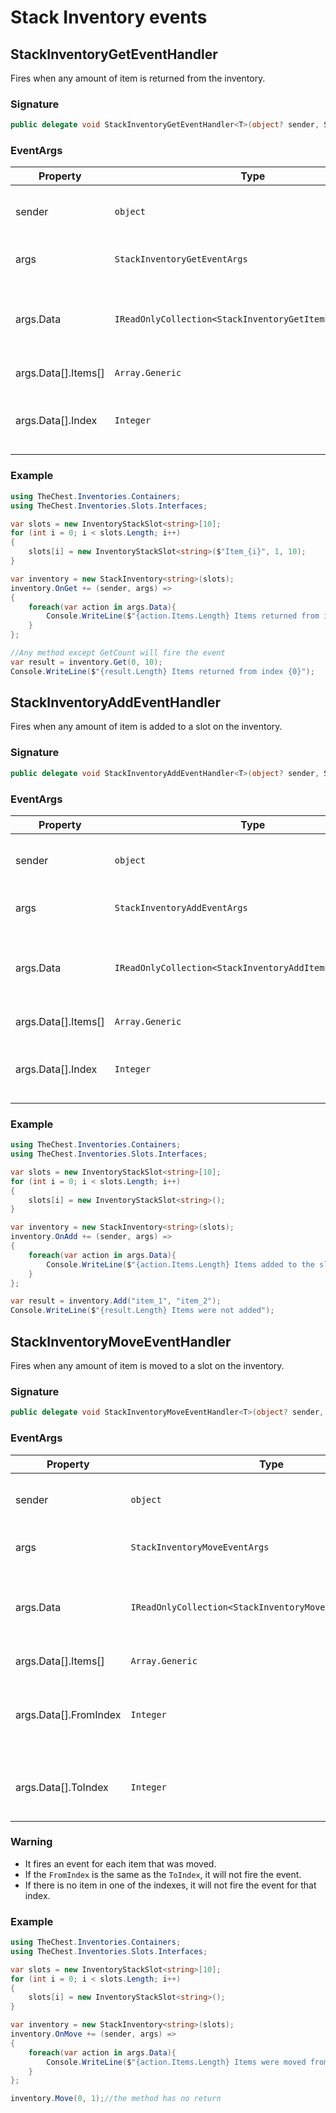 # Stack Inventory events

## StackInventoryGetEventHandler

Fires when any amount of item is returned from the inventory.

### Signature
```csharp
public delegate void StackInventoryGetEventHandler<T>(object? sender, StackInventoryGetEventArgs<T> e);
```

### EventArgs

| Property                  | Type                                                     | Description                                        |
|---------------------------|----------------------------------------------------------|----------------------------------------------------|
| sender                    | `object`                                                 | Inventory responsible for firing the event         |
| args                      | `StackInventoryGetEventArgs`                             | Class that holds data of the event                 |
| args.Data                 | `IReadOnlyCollection<StackInventoryGetItemEventData<T>>` | An array with all items and its respective indexes |
| args.Data[].Items[]       | `Array.Generic`                                          | Found items                                        |
| args.Data[].Index         | `Integer`                                                | Index number where the `Items` were found          |

### Example

```csharp
using TheChest.Inventories.Containers;
using TheChest.Inventories.Slots.Interfaces;

var slots = new InventoryStackSlot<string>[10];
for (int i = 0; i < slots.Length; i++)
{
    slots[i] = new InventoryStackSlot<string>($"Item_{i}", 1, 10);
}

var inventory = new StackInventory<string>(slots);
inventory.OnGet += (sender, args) =>
{
    foreach(var action in args.Data){
        Console.WriteLine($"{action.Items.Length} Items returned from index {action.Index}");
    }
};

//Any method except GetCount will fire the event
var result = inventory.Get(0, 10);
Console.WriteLine($"{result.Length} Items returned from index {0}");
```

## StackInventoryAddEventHandler

Fires when any amount of item is added to a slot on the inventory.

### Signature
```csharp
public delegate void StackInventoryAddEventHandler<T>(object? sender, StackInventoryAddEventArgs<T> e);
```

### EventArgs

| Property                  | Type                                                     | Description                                        |
|---------------------------|----------------------------------------------------------|----------------------------------------------------|
| sender                    | `object`                                                 | Inventory responsible for firing the event         |
| args                      | `StackInventoryAddEventArgs`                             | Class that holds data of the event                 |
| args.Data                 | `IReadOnlyCollection<StackInventoryAddItemEventData<T>>` | An array with all items and its respective indexes |
| args.Data[].Items[]       | `Array.Generic`                                          | Items added                                        |
| args.Data[].Index         | `Integer`                                                | Index number where the `Items` were added          |

### Example

```csharp
using TheChest.Inventories.Containers;
using TheChest.Inventories.Slots.Interfaces;

var slots = new InventoryStackSlot<string>[10];
for (int i = 0; i < slots.Length; i++)
{
    slots[i] = new InventoryStackSlot<string>();
}

var inventory = new StackInventory<string>(slots);
inventory.OnAdd += (sender, args) =>
{
    foreach(var action in args.Data){
        Console.WriteLine($"{action.Items.Length} Items added to the slot {action.Index}");
    }
};

var result = inventory.Add("item_1", "item_2");
Console.WriteLine($"{result.Length} Items were not added");
```

## StackInventoryMoveEventHandler

Fires when any amount of item is moved to a slot on the inventory.

### Signature
```csharp
public delegate void StackInventoryMoveEventHandler<T>(object? sender, StackInventoryMoveEventArgs<T> e);
```

### EventArgs

| Property                  | Type                                                      | Description                                          |
|---------------------------|-----------------------------------------------------------|------------------------------------------------------|
| sender                    | `object`                                                  | Inventory responsible for firing the event           |
| args                      | `StackInventoryMoveEventArgs`                             | Class that holds data of the event                   |
| args.Data                 | `IReadOnlyCollection<StackInventoryMoveItemEventData<T>>` | An array with all items and its respective indexes   |
| args.Data[].Items[]       | `Array.Generic`                                           | Items added                                          |
| args.Data[].FromIndex     | `Integer`                                                 | Index number where the `Items` were originally from  |
| args.Data[].ToIndex       | `Integer`                                                 | Index number where the `Items` were moved            |

### Warning
* It fires an event for each item that was moved.
* If the `FromIndex` is the same as the `ToIndex`, it will not fire the event.
* If there is no item in one of the indexes, it will not fire the event for that index.

### Example

```csharp
using TheChest.Inventories.Containers;
using TheChest.Inventories.Slots.Interfaces;

var slots = new InventoryStackSlot<string>[10];
for (int i = 0; i < slots.Length; i++)
{
    slots[i] = new InventoryStackSlot<string>();
}

var inventory = new StackInventory<string>(slots);
inventory.OnMove += (sender, args) =>
{
    foreach(var action in args.Data){
        Console.WriteLine($"{action.Items.Length} Items were moved from the slot {action.FromIndex} to the slot {action.ToIndex} ");
    }
};

inventory.Move(0, 1);//the method has no return
```
